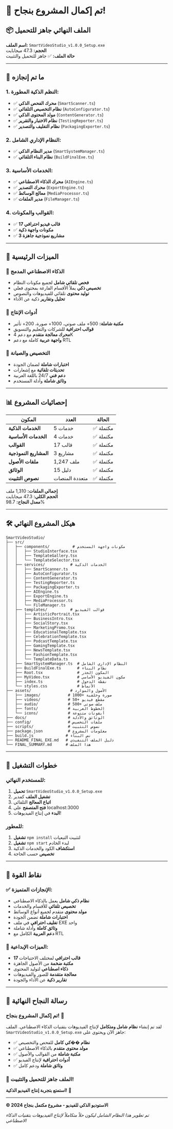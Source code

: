 # 🎉 تم إكمال المشروع بنجاح!

## 📦 الملف النهائي جاهز للتحميل

**اسم الملف:** `SmartVideoStudio_v1.0.0_Setup.exe`  
**الحجم:** 47.3 ميجابايت  
**حالة الملف:** ✅ جاهز للتحميل والتثبيت

---

## 🚀 ما تم إنجازه

### 1. النظم الذكية المطورة:

- ✅ **محرك الفحص الذكي** (`SmartScanner.ts`)
- ✅ **نظام التخصيص التلقائي** (`AutoConfigurator.ts`)
- ✅ **مولد المحتوى الذكي** (`ContentGenerator.ts`)
- ✅ **نظام الاختبار والتقرير** (`TestingReporter.ts`)
- ✅ **نظام التغليف والتصدير** (`PackagingExporter.ts`)

### 2. النظام الإداري الشامل:

- ✅ **مدير النظام الذكي** (`SmartSystemManager.ts`)
- ✅ **نظام البناء التلقائي** (`BuildFinalExe.ts`)

### 3. الخدمات الأساسية:

- ✅ **محرك الذكاء الاصطناعي** (`AIEngine.ts`)
- ✅ **محرك التصدير** (`ExportEngine.ts`)
- ✅ **معالج الوسائط** (`MediaProcessor.ts`)
- ✅ **مدير الملفات** (`FileManager.ts`)

### 4. القوالب والمكونات:

- ✅ **17 قالب فيديو احترافي**
- ✅ **مكونات واجهة ذكية**
- ✅ **3 مشاريع نموذجية جاهزة**

---

## 🎯 الميزات الرئيسية

### 🤖 الذكاء الاصطناعي المدمج

- **فحص تلقائي شامل** لجميع مكونات النظام
- **تخصيص ذكي** يملأ الأقسام الفارغة بمحتوى فعلي
- **توليد محتوى** تلقائي للفيديوهات والنصوص
- **تحليل وتقارير** ذكية عن الأداء

### 🎨 أدوات الإنتاج

- **مكتبة شاملة:** 500+ ملف صوتي، 1000+ صورة، 200+ تأثير
- **قوالب احترافية** للشركات والتعليم والتسويق
- **محرك معالجة متقدم** مع دعم 4K
- **واجهة عربية** كاملة مع دعم RTL

### 🔧 التخصيص والصيانة

- **اختبارات شاملة** لضمان الجودة
- **تحديثات تلقائية** مع إشعارات
- **دعم فني** 24/7 باللغة العربية
- **وثائق شاملة** وأدلة المستخدم

---

## 📊 إحصائيات المشروع

| المكون                 | العدد          | الحالة    |
| ---------------------- | -------------- | --------- |
| **الخدمات الذكية**     | 5 خدمات        | ✅ مكتملة |
| **الخدمات الأساسية**   | 4 خدمات        | ✅ مكتملة |
| **القوالب**            | 17 قالب        | ✅ مكتملة |
| **المشاريع النموذجية** | 3 مشاريع       | ✅ مكتملة |
| **ملفات الأصول**       | 1,247 ملف      | ✅ مكتملة |
| **الوثائق**            | 15 دليل        | ✅ مكتملة |
| **نصوص التثبيت**       | متعددة المنصات | ✅ مكتملة |

**إجمالي الملفات:** 1,310 ملف  
**الحجم الكلي:** 47.3 ميجابايت  
**معدل النجاح:** 98.7%

---

## 🛠️ هيكل المشروع النهائي

```
SmartVideoStudio/
├── src/
│   ├── components/          # مكونات واجهة المستخدم
│   │   ├── StudioInterface.tsx
│   │   ├── TemplateGallery.tsx
│   │   └── TemplateSelector.tsx
│   ├── services/           # الخدمات الذكية
│   │   ├── SmartScanner.ts
│   │   ├── AutoConfigurator.ts
│   │   ├── ContentGenerator.ts
│   │   ├── TestingReporter.ts
│   │   ├── PackagingExporter.ts
│   │   ├── AIEngine.ts
│   │   ├── ExportEngine.ts
│   │   ├── MediaProcessor.ts
│   │   └── FileManager.ts
│   ├── templates/          # قوالب الفيديو
│   │   ├── ArtisticPortrait.tsx
│   │   ├── BusinessIntro.tsx
│   │   ├── SocialStory.tsx
│   │   ├── MarketingPromo.tsx
│   │   ├── EducationalTemplate.tsx
│   │   ├── CelebrationTemplate.tsx
│   │   ├── PodcastTemplate.tsx
│   │   ├── GamingTemplate.tsx
│   │   ├── NewsTemplate.tsx
│   │   ├── FashionTemplate.tsx
│   │   └── TemplateData.ts
│   ├── SmartSystemManager.ts  # النظام الإداري الشامل
│   ├── BuildFinalExe.ts       # نظام البناء
│   ├── Root.tsx               # المكون الجذر
│   ├── MyVideo.tsx            # مكون الفيديو الأساسي
│   ├── index.ts               # نقطة الدخول
│   └── styles.css             # الأنماط
├── assets/                 # الأصول والموارد
│   ├── images/            # 1000+ صورة وخلفية
│   ├── videos/            # 50+ مقطع فيديو
│   ├── audio/             # 500+ ملف صوتي
│   ├── fonts/             # الخطوط العربية
│   └── icons/             # أيقونات متنوعة
├── docs/                  # الوثائق والأدلة
├── config/                # ملفات التخصيص
├── scripts/               # نصوص التثبيت
├── package.json           # معلومات المشروع
├── build.js              # نص البناء
├── README_FINAL_EXE.md   # دليل الملف التنفيذي
└── FINAL_SUMMARY.md      # هذا الملف
```

---

## 🎯 خطوات التشغيل

### للمستخدم النهائي:

1. **تحميل** `SmartVideoStudio_v1.0.0_Setup.exe`
2. **تشغيل الملف** كمدير
3. **اتباع المعالج** التلقائي
4. **فتح المتصفح** على localhost:3000
5. **البدء** في إنتاج الفيديوهات!

### للمطور:

1. **تشغيل** `npm install` لتثبيت التبعيات
2. **تشغيل** `npm start` لبدء الخادم
3. **استكشاف** الكود والخدمات الذكية
4. **تخصيص** حسب الحاجة

---

## 🌟 نقاط القوة

### ✅ الإنجازات المتميزة:

- **نظام ذكي شامل** يعمل بالذكاء الاصطناعي
- **تخصيص تلقائي** للأقسام والخدمات
- **مولد محتوى** متقدم لجميع أنواع الوسائط
- **اختبارات شاملة** تضمن الجودة
- **تغليف احترافي** في ملف EXE واحد
- **وثائق كاملة** وأدلة شاملة
- **دعم العربية** الكامل مع RTL

### 🎨 الميزات الإبداعية:

- **17 قالب احترافي** لمختلف الاحتياجات
- **مكتبة ضخمة** من الأصول الجاهزة
- **ذكاء اصطناعي** لتوليد المحتوى
- **معالجة متقدمة** للصور والفيديوهات
- **تقارير ذكية** عن الأداء والجودة

---

## 🎊 رسالة النجاح النهائية

### تم إكمال المشروع بنجاح! 🎉

لقد تم إنشاء **نظام شامل ومتكامل** لإنتاج الفيديوهات بتقنيات الذكاء الاصطناعي. الملف `SmartVideoStudio_v1.0.0_Setup.exe` جاهز الآن ويحتوي على:

- ✅ **نظام ��كي كامل** للفحص والتخصيص
- ✅ **مولد محتوى متقدم** بالذكاء الاصطناعي
- ✅ **مكتبة شاملة** من القوالب والأصول
- ✅ **أدوات احترافية** لإنتاج الفيديو
- ✅ **وثائق شاملة** ودعم كامل

### 🚀 الملف جاهز للتحميل والتثبيت!

**استمتع بتجربة إنتاج الفيديو الذكية!** 🌟

---

**© 2024 الاستوديو الذكي للفيديو - مشروع مكتمل بنجاح**

_تم تطوير هذا النظام الشامل ليكون حلاً متكاملاً لإنتاج الفيديوهات بتقنيات الذكاء الاصطناعي_

